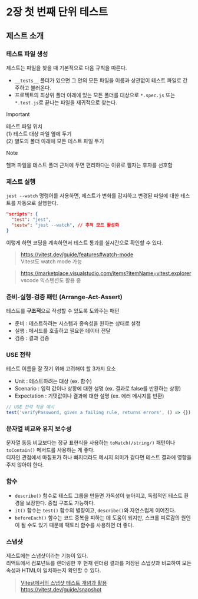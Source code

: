 # 2장 첫 번째 단위 테스트

## 제스트 소개

### 테스트 파일 생성

제스트는 파일을 찾을 때 기본적으로 다음 규칙을 따른다.

- `__tests__` 폴더가 있으면 그 안의 모든 파일을 이름과 상관없이 테스트 파일로 간주하고 불러온다.  
- 프로젝트의 최상위 폴더 아래에 있는 모든 폴더를 대상으로 `*.spec.js` 또는 `*.test.js`로 끝나는 파일을 재귀적으로 찾는다.

> [!IMPORTANT]
> 테스트 파일 위치  
> (1) 테스트 대상 파일 옆에 두기  
> (2) 별도의 폴더 아래에 모든 테스트 파일 두기  

> [!NOTE]  
> 헬퍼 파일을 테스트 폴더 근처에 두면 편리하다는 이유로 필자는 후자를 선호함  

### 제스트 실행

`jest --watch` 명령어를 사용하면, 제스트가 변화를 감지하고 변경된 파일에 대한 테스트를 자동으로 실행한다.

```json
"scripts": {
  "test": "jest",
  "testw": "jest --watch", // 추적 모드 활성화
}
```

이렇게 하면 코딩을 계속하면서 테스트 통과를 실시간으로 확인할 수 있다.

> https://vitest.dev/guide/features#watch-mode  
> Vitest도 watch mode 가능

> https://marketplace.visualstudio.com/items?itemName=vitest.explorer  
> vscode 익스텐션도 활용 중   

### 준비-실행-검증 패턴 (Arrange-Act-Assert)

테스트를 **구조적**으로 작성할 수 있도록 도와주는 패턴

- 준비 : 테스트하려는 시스템과 종속성을 원하는 상태로 설정
- 실행 : 메서드를 호출하고 필요한 데이터 전달
- 검증 : 결과 검증

### USE 전략

테스트 이름을 잘 짓기 위해 고려해야 할 3가지 요소

- Unit : 테스트하려는 대상 (ex. 함수)
- Scenario : 입력 값이나 상황에 대한 설명 (ex. 결과로 false를 반환하는 상황)
- Expectation : 기댓값이나 결과에 대한 설명 (ex. 에러 메시지를 반환)

```js
// USE 전략 적용 예시
test('verifyPassword, given a failing rule, returns errors', () => {});
```

### 문자열 비교와 유지 보수성

문자열 동등 비교보다는 정규 표현식을 사용하는 `toMatch(/string/)` 패턴이나 `toContain()` 메서드를 사용하는 게 좋다.    
디자인 관점에서 마침표가 하나 빠지더라도 메시지 의미가 같다면 테스트 결과에 영향을 주지 않아야 한다.

### 함수

- `describe()` 함수로 테스트 그룹을 만들면 가독성이 높아지고, 독립적인 테스트 환경을 보장한다. 중첩 구조도 가능하다.  
- `it()` 함수는 `test()` 함수의 별칭이고, `describe()`와 자연스럽게 이어진다.
- `beforeEach()` 함수는 코드 중복을 피하는 데 도움이 되지만, 스크롤 피로감의 원인이 될 수도 있기 때문에 팩토리 함수를 사용하면 더 좋다.

### 스냅샷

제스트에는 스냅샷이라는 기능이 있다.  
리액트에서 컴포넌트를 렌더링한 후 현재 렌더링 결과를 저장된 스냅샷과 비교하여 모든 속성과 HTML이 일치하는지 확인할 수 있다.  

> [Vitest에서의 스냅샷 테스트 개념과 활용](https://puddingcamp.com/page/6236d209-638b-43ef-86d4-c4c7ec77e47b)  
> https://vitest.dev/guide/snapshot

